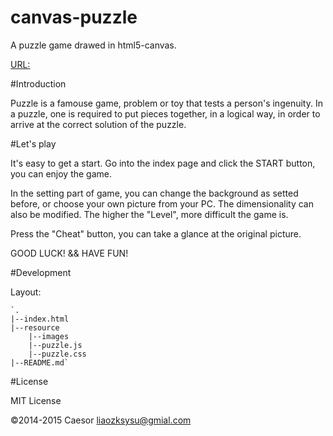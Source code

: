 canvas-puzzle
=============

A puzzle game drawed in html5-canvas.

[URL:](http://caesor.github.io/canvas-puzzle/)

#Introduction

Puzzle is a famouse game, problem or toy that tests a person's ingenuity. In a puzzle, one is required to put pieces together, in a logical way, in order to arrive at the correct solution of the puzzle. 

#Let's play

It's easy to get a start. Go into the index page and click the START button, you can enjoy the game. 

In the setting part of game, you can change the background as setted before, or choose your own picture from your PC. The dimensionality can also be modified. The higher the "Level", more difficult the game is. 

Press the "Cheat" button, you can take a glance at the original picture.

GOOD LUCK! && HAVE FUN!

#Development

Layout:

	`.
	|--index.html
	|--resource
		|--images
		|--puzzle.js
		|--puzzle.css
	|--README.md`

#License

MIT License

©2014-2015 Caesor <liaozksysu@gmial.com>
